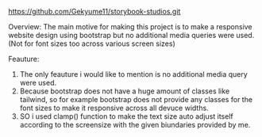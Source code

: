 https://github.com/Gekyume11/storybook-studios.git

Overview:
The main motive for making this project is to make a responsive website design using bootstrap but no additional media queries were used. (Not for font sizes too across various screen sizes) 

Feauture:
1. The only feauture i would like to mention is no additional media query were used.
2. Because bootstrap does not have a huge amount of classes like tailwind, so for example bootstrap does not provide any classes for the font sizes to make it responsive across all devuce widths.
3. SO i used clamp() function to make the text size auto adjust itself according to the screensize with the given biundaries provided by me.
